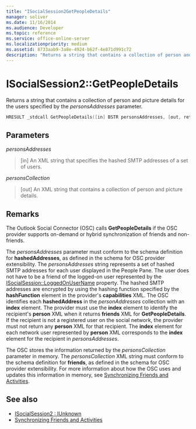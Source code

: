 ```yaml
---
title: "ISocialSession2GetPeopleDetails"
manager: soliver
ms.date: 11/16/2014
ms.audience: Developer
ms.topic: reference
ms.service: office-online-server
ms.localizationpriority: medium
ms.assetid: 8733aab9-3a8e-4924-b62f-4e871d991c72
description: "Returns a string that contains a collection of person and picture details for the users specified by the personsAddresses parameter."
---
```


# ISocialSession2::GetPeopleDetails

Returns a string that contains a collection of person and picture details for the users specified by the  _personsAddresses_ parameter. 
  
```cpp
HRESULT _stdcall GetPeopleDetails([in] BSTR personsAddresses, [out, retval] BSTR* personsCollection);
```

## Parameters

_personsAddresses_
  
> [in] An XML string that specifies the hashed SMTP addresses of a set of users.
    
_personsCollection_
  
> [out] An XML string that contains a collection of person and picture details.
    
## Remarks

The Outlook Social Connector (OSC) calls **GetPeopleDetails** if the OSC provider supports on-demand or hybrid synchronization of friends and non-friends. 
  
The  _personsAddresses_ parameter must conform to the schema definition for **hashedAddresses**, as defined in the schema for OSC provider extensibility. The  _personsAddresses_ string represents a set of hashed SMTP addresses for each user displayed in the People Pane. The user does not have to be a friend of the logged-on user represented by the [ISocialSession::LoggedOnUserName](isocialsession-loggedonusername.md) property. The hashed SMTP addresses are encrypted by using the hashing function specified by the **hashFunction** element in the provider's **capabilities** XML. The OSC identifies each **hashedAddress** in the _personAddresses_ collection with an **index** element. The provider must use the **index** element to identify the recipient's **person** XML when it returns **friends** XML for **GetPeopleDetails**. If the recipient is not a registered user on the social network, the provider must not return any **person** XML for that recipient. The **index** element for each network user represented by **person** XML corresponds to the **index** element for the recipient in  _personsAddresses_.
  
The OSC stores the information returned by the  _personsCollection_ parameter in memory. The  _personsCollection_ XML string must conform to the schema definition for **friends**, as defined in the schema for OSC provider extensibility. For more information about how the OSC uses and updates this information in memory, see [Synchronizing Friends and Activities](synchronizing-friends-and-activities.md).
  
## See also

- [ISocialSession2 : IUnknown](isocialsession2iunknown.md)
- [Synchronizing Friends and Activities](synchronizing-friends-and-activities.md)

